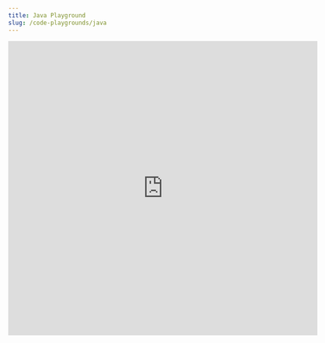 ```yaml
---
title: Java Playground
slug: /code-playgrounds/java
---
```


<iframe src="https://trinket.io/embed/java/98552196f8?start=result&showInstructions=true" width="125%" height="600" frameborder="0" marginwidth="0" marginheight="0" allowfullscreen></iframe>
